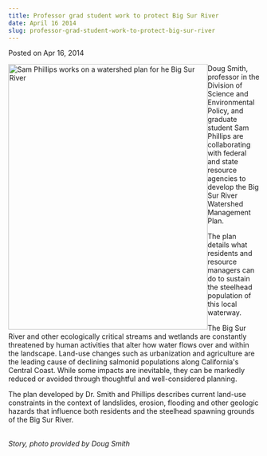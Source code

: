 ```yaml
---
title: Professor grad student work to protect Big Sur River
date: April 16 2014
slug: professor-grad-student-work-to-protect-big-sur-river
---
```


 



<span class="date">Posted on Apr 16, 2014    </span>
<p><img alt="Sam Phillips works on a watershed plan for he Big Sur River" src="https://news.csumb.edu/sites/default/files/65/attachments/news/images/big_sur_river.jpg" style="float:left; width:400px; height:533px">Doug Smith,
professor in the Division of Science and Environmental Policy, and
graduate student Sam Phillips are collaborating with federal and
state resource agencies to develop the Big Sur River Watershed
Management Plan.&#xA0;</img></p>
<p>The plan details what residents and resource managers can do to
sustain the steelhead population of this local waterway.</p>
<p>The Big Sur River and other ecologically critical streams and
wetlands are constantly threatened by human activities that alter
how water flows over and within the landscape. Land-use changes
such as urbanization and agriculture are the leading cause of
declining salmonid populations along California&apos;s Central Coast.
While some impacts are inevitable, they can be markedly reduced or
avoided through thoughtful and well-considered planning.</p>
<p>The plan developed by Dr. Smith and Phillips describes current
land-use constraints in the context of landslides, erosion,
flooding and other geologic hazards that influence both residents
and the steelhead spawning grounds of the Big Sur River.<br>
&#xA0;</br></p>
<p class="small"><em>Story, photo provided by Doug Smith</em></p>





 
